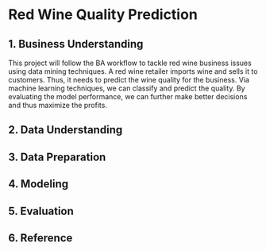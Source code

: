 # Red Wine Quality Prediction

## 1. Business Understanding
This project will follow the BA workflow to tackle red wine business issues using data mining techniques. A red wine retailer imports wine and sells it to customers. Thus, it needs to predict the wine quality for the business. Via machine learning techniques, we can classify and predict the quality. By evaluating the model performance, we can further make better decisions and thus maximize the profits.

## 2. Data Understanding

## 3. Data Preparation

## 4. Modeling

## 5. Evaluation

## 6. Reference

